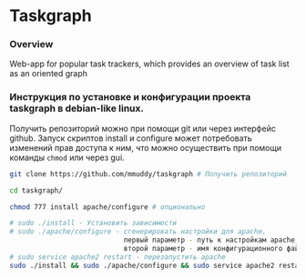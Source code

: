 # Taskgraph

### Overview
Web-app for popular task trackers, which provides an overview of task list as an oriented graph

### Инструкция по установке и конфигурации проекта taskgraph в debian-like linux.

Получить репозиторий можно при помощи git или через интерфейс github.
Запуск скриптов install и configure может потребовать изменений прав доступа к ним, что можно осуществить при помощи команды `chmod` или через gui.

```bash
git clone https://github.com/mmuddy/taskgraph # Получить репозиторий

cd taskgraph/

chmod 777 install apache/configure # опционально

# sudo ./install - Установить зависимости
# sudo ./apache/configure - сгенерировать настройки для apache, 
                            первый параметр - путь к настройкам apache, по умолчанию: /etc/apache2
                            второй параметр - имя конфигурационного файла, по умолчанию apache2.conf
# sudo service apache2 restart - перезапустить apache
sudo ./install && sudo ./apache/configure && sudo service apache2 restart
```
